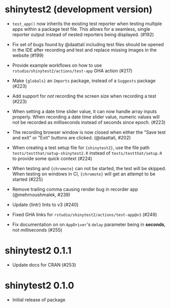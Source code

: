 # shinytest2 (development version)

* `test_app()` now inherits the existing test reporter when testing multiple apps within a package test file. This allows for a seamless, single reporter output instead of nested reporters being displayed. (#192)

* Fix set of bugs found by @daattali including test files should be opened in the IDE after recording and test and replace missing images in the website (#199)

* Provide example workflows on how to use `rstudio/shinytest2/actions/test-app` GHA action (#217)

* Make `{globals}` an `Imports` package, instead of a `Suggests` package (#223)

* Add support for _not_ recording the screen size when recording a test (#223)

* When setting a date time slider value, it can now handle array inputs properly. When recording a date time slider value, numeric values will not be recorded as milliseconds instead of seconds since epoch. (#223)

* The recording browser window is now closed when either the "Save test and exit" or "Exit" buttons are clicked. (@daattali, #202)

* When creating a test setup file for `{shinytest2}`, use the file path `tests/testthat/setup-shinytest2.R` instead of `tests/testthat/setup.R` to provide some quick context (#224)

* When testing and `{chromote}` can not be started, the test will be skipped. When testing on windows in CI, `{chromote}` will get an attempt to be started (#225)

* Remove trailing comma causing render bug in recorder app (@mehrnoushmalek, #239)

* Update {lintr} lints to v3 (#240)

* Fixed GHA links for `rstudio/shinytest2/actions/test-app@v1` (#249)

* Fix documentation on on `AppDriver`'s `delay` parameter being in **seconds**, not *milli*seconds (#255)


# shinytest2 0.1.1

* Update docs for CRAN (#253)


# shinytest2 0.1.0

* Initial release of package
